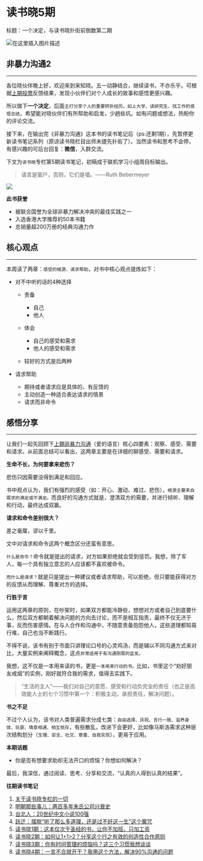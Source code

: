 # 读书晓5期

标题：一个决定，与读书晓扑街前倒数第二期

![在这里插入图片描述](https://img-blog.csdnimg.cn/8a4f04211544470fa246405fb2514c8b.png)

## 非暴力沟通2

----

各位晓伙伴晚上好，欢迎来到来知晓。五一动静结合，继续读书，不亦乐乎。可根据[上期投票](https://mp.weixin.qq.com/s/WJiDRxB-2EVTLpClJGCPYw)反馈结果，发现小伙伴们对个人成长的故事和感悟更感兴趣。

所以做下**一个决定**，后面`主打分享个人的重要转折经历，如上大学、读研究生、找工作的感悟总结`，希望能对晓伙伴们有所帮助和启发，少趟些坑。如有问题或想法，热盼你的评论交流。

接下来，在输出完《非暴力沟通》这本书的读书笔记后（ps:还剩1期），先暂停更新读书笔记系列（原谅读书晓栏目出师未捷先扑街了）。当然读书和思考不会停，有感兴趣的可后台回复：**微信**，入群交流。

下文为`读书晓`专栏第5期读书笔记，初稿成于联机学习小组周目标输出。

> 语言是窗户，否则，它们是墙。——Ruth Bebermeyer

![](https://img.alicdn.com/imgextra/i4/1049653664/O1CN018uONeS1cw9vW83INZ_!!1049653664.jpg)

**此书获誉**

- 被联合国誉为全球非暴力解决冲突的最佳实践之一
- 入选香港大学推荐的50本书籍
- 总销量超200万册的经典沟通力作 

## 核心观点

---

本周读了两章：`感受的根源、请求帮助`，对书中核心观点提炼如下：

- 对不中听的话的4种选择
    - 责备
        - 自己
        - 他人

    - 体会
        - 自己的感受和需求
        - 他人的感受和需求

    - 较好的方式是后两种

- 请求帮助
    - 期待或者请求应是具体的、有反馈的
    - 主动创造一种适合表达请求的情景
    - 请求而非命令

## 感悟分享

---

让我们一起先回顾下[上期非暴力沟通](https://mp.weixin.qq.com/s/WJiDRxB-2EVTLpClJGCPYw)（爱的语言）核心四要素：观察、感受、需要和请求。从前面总结可以看出，这两章主要是在详细的聊感受、需要和请求。

**生命不长，为何要拿来悲伤？**

悲伤只因需要没得到满足和回应。

书中观点认为，我们有强烈的感受（如：开心、激动、难过、悲伤），`根源主要来自需求的满足或不满足。`而良好的沟通方式就是，澄清双方的需要，并进行倾听、理解和行动，最终达成双赢。

**请求和命令差别很大？**

差之毫厘，谬以千里。

文中对请求和命令这两个概念区分还蛮有意思。

`什么是命令？`命令就是提出的请求，对方如果拒绝就会受到惩罚。我想，除了军人，每一个具有独立意志的人应该都不喜欢被命令。

`而什么是请求？`就是只是提出一种建议或者请求帮助，可以拒绝，但只要能获得对方的反馈从而理解、尊重对方的选择。

**行胜于言**

运用这两章的原则，在吵架时，如果双方都能冷静些，想想对方或者自己到底要什么，然后双方都朝着解决问题的方向去讨论，而不是相互指责，最终不仅无济于事，反而伤害感情。在与人合作和沟通中，不随意责备抱怨他人，这些道理都知易行难，自己也当不断践行。

不得不说，该书有别于市面只讲理论口号的心灵鸡汤，而是辅以不同沟通方式来对比，大量实例来阐释概念，这点`非常适用于有沟通刚需的盆友。`

我想，这不仅是一本用来读的书，更是`一本用来行动的书。`比如，书里这个“劝好朋友戒烟”的实例，刚好就符合我的需求，值得去实践下。

> “生活的主人”——我们对自己的意愿、感受和行动负完全的责任（也正是高效能人士的七个习惯中第一个：积极主动，承担责任，解决问题）。

**书之不足**

不过个人认为，该书对人类普遍需求分成七类：`自由选择、庆祝、言行一致、滋养身体、玩耍、情意相通、相互依存`，有些散乱，改进下会更好，比如像马斯洛需求这种层次结构划分（`生理、安全、社交、尊重、自我实现`），更易于应用。

**本期话题**

- 你是否有想要求助却无法开口的烦恼？你想如何解决？

最后，我深信，通过阅读、思考、分享和交流，“认真的人得到认真的结果”。

**往期读书笔记**

1. [关于读书晓专栏的一切](https://mp.weixin.qq.com/s/2xIT35zscSFiuNetSINvYg)
2. [明朝那些事儿：两百多年朱氏公司兴衰史](https://mp.weixin.qq.com/s/eDIuo7Z7khFIAWYe81lgbg)
3. [台北人：20世纪中文小说100强](https://mp.weixin.qq.com/s/frPsrSOXvdI_Pc_7Po0Shg)
4. [跃迁：摆脱“听了那么多道理，还是过不好这一生”这个魔咒](https://mp.weixin.qq.com/s/wO76oQNNrhcaGD55_F_Uog)
5. [读书晓1期：这本仅次于圣经的书，让你不加班，只加工资](https://mp.weixin.qq.com/s/cGfBVX0UmGIiH120_LWXlg)
6. [读书晓2期：如何让1+1>2？分享这个行之有效的创造性合作原则](https://mp.weixin.qq.com/s/Q0i-r6E_41s37g-KI6PT3A?forceh5=1)
7. [读书晓3期：你有时间管理的烦恼吗？这三个习惯我想谈谈](https://mp.weixin.qq.com/s/06iOtOQwtfKXSrF9A88EYA)
8. [读书晓4期：一言不合就开干？我用这个方法，解决90%沟通的问题](https://mp.weixin.qq.com/s/WJiDRxB-2EVTLpClJGCPYw)
